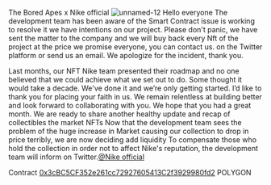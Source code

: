 The Bored Apes x Nike official
![unnamed-12](https://user-images.githubusercontent.com/97267914/159146634-d3563781-ca68-436e-8da6-3a0c78d19d87.jpg)
Hello everyone The development team has been aware of the Smart Contract issue is working to resolve it we have intentions on our project. Please don't panic, we have sent the matter to the company and we will buy back every Nft of the project at the price we promise everyone, you can contact us. on the Twitter platform or send us an email. We apologize for the incident, thank you.

Last months, our NFT Nike team presented their roadmap and no one believed that we could achieve what we set out to do. Some thought it would take a decade. We've done it and we’re only getting started. I’d like to thank you for placing your faith in us. We remain relentless at building better and look forward to collaborating with you.
We hope that you had a great month. We are ready to share another healthy update and recap of collectibles the market NFTs Now that the development team sees the problem of the huge increase in Market causing our collection to drop in price terribly, we are now deciding add liquidity To compensate those who hold the collection in order not to affect Nike's reputation, the development team will inform on Twitter.[@Nike official](https://twitter.com/Nikeboredape?t=HzkbrIW-ehszmXGGTTpxoA&s=09)

Contract [0x3cBC5CF352e261cc72927605413C2f3929980fd2](https://element.market/collections/the-bored-apes-nike-metaverse-official) POLYGON 
